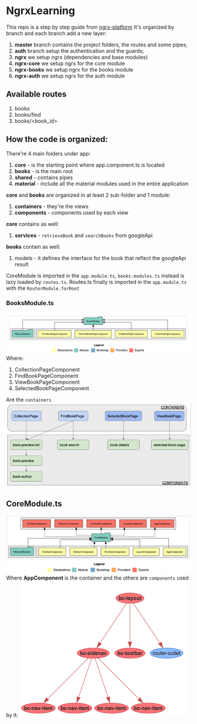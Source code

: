# NgrxLearning
This repo is a step by step guide from [ngrx-platform](https://github.com/ngrx/platform/tree/master/example-app)
It's organized by branch and each branch add a new layer:
1. **master** branch contains the project folders, the routes and some pipes;
2. **auth** branch setup the authentication and the guards;
3. **ngrx** we setup ngrx (dependencies and base modules)
4. **ngrx-core** we setup ngrx for the core module
5. **ngrx-books** we setup ngrx for the books module
6. **ngrx-auth** we setup ngrx for the auth module

## Available routes
1. books
2. books/find
3. books/<book_id>

## How the code is organized:
There're 4 main folders under app:
1. **core** - is the starting point where app.component.ts is located
2. **books** - is the main root
3. **shared** - contains pipes
4. **material** - include all the material modules used in the entire application

**core** and **books** are organized in at least 2 sub-folder and 1 module:
1. **containers** - they're the views
2. **components** - components used by each view

**core** contains as well:
1. **services** - `retrieveBook` and `searchBooks` from googleApi

**books** contain as well:
1. models - it defines the interface for the book that reflect the googleApi result

CoreModule is imported in the `app.module.ts`, `books.modules.ts` instead is lazy loaded by `routes.ts`. Routes.ts finally is imported in the `app.module.ts` with the `RouterModule.forRoot`

### BooksModule.ts
![Alt text](./doc/BooksModule.png?raw=true)
Where:
1. CollectionPageComponent
2. FindBookPageComponent
3. ViewBookPageComponent
4. SelectedBookPageComponent

Are the `containers`
![Alt text](./doc/BooksStructure.png?raw=true)

## CoreModule.ts
![Alt text](./doc/CoreModule.png?raw=true)
Where **AppComponent** is the container and the others are `components` used by it:
![Alt text](./doc/AppComponent.png?raw=true)

